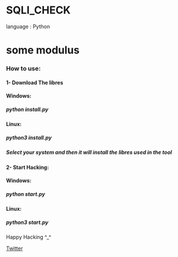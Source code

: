# SQLI_CHECK
language : Python
# some modulus 

### How to use:

#### 1- Download The libres

#### Windows:
##### python install.py
#### Linux:
##### python3 install.py
##### Select your system and then it will install the libres used in the tool

#### 2- Start Hacking:

#### Windows:
##### python start.py
#### Linux:
##### python3 start.py



Happy Hacking ^_^ 

[Twitter](https://twitter.com/izox99 "Twitter")

